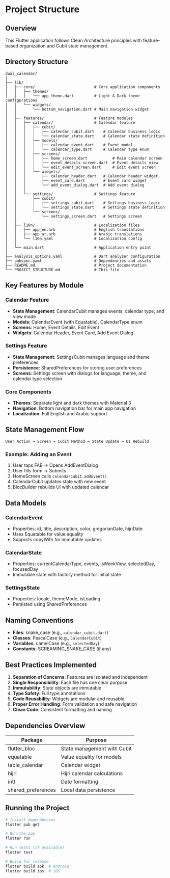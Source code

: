 # Project Structure

## Overview
This Flutter application follows Clean Architecture principles with feature-based organization and Cubit state management.

## Directory Structure

```
dual_calendar/
│
├── lib/
│   ├── core/                          # Core application components
│   │   ├── themes/
│   │   │   └── app_theme.dart         # Light & Dark theme configurations
│   │   └── widgets/
│   │       └── bottom_navigation.dart # Main navigation widget
│   │
│   ├── features/                      # Feature modules
│   │   ├── calendar/                  # Calendar feature
│   │   │   ├── cubit/
│   │   │   │   ├── calendar_cubit.dart    # Calendar business logic
│   │   │   │   └── calendar_state.dart    # Calendar state definition
│   │   │   ├── models/
│   │   │   │   ├── calendar_event.dart    # Event model
│   │   │   │   └── calendar_type.dart     # Calendar type enum
│   │   │   ├── screens/
│   │   │   │   ├── home_screen.dart           # Main calendar screen
│   │   │   │   ├── event_details_screen.dart  # Event details view
│   │   │   │   └── edit_event_screen.dart     # Edit event screen
│   │   │   └── widgets/
│   │   │       ├── calendar_header.dart   # Calendar header widget
│   │   │       ├── event_card.dart        # Event card widget
│   │   │       └── add_event_dialog.dart  # Add event dialog
│   │   │
│   │   └── settings/                  # Settings feature
│   │       ├── cubit/
│   │       │   ├── settings_cubit.dart    # Settings business logic
│   │       │   └── settings_state.dart    # Settings state definition
│   │       └── screens/
│   │           └── settings_screen.dart   # Settings screen
│   │
│   ├── l10n/                          # Localization files
│   │   ├── app_en.arb                 # English translations
│   │   ├── app_ar.arb                 # Arabic translations
│   │   └── l10n.yaml                  # Localization config
│   │
│   └── main.dart                      # Application entry point
│
├── analysis_options.yaml              # Dart analyzer configuration
├── pubspec.yaml                       # Dependencies and assets
├── README.md                          # Project documentation
└── PROJECT_STRUCTURE.md               # This file

```

## Key Features by Module

### Calendar Feature
- **State Management**: CalendarCubit manages events, calendar type, and view mode
- **Models**: CalendarEvent (with Equatable), CalendarType enum
- **Screens**: Home, Event Details, Edit Event
- **Widgets**: Calendar Header, Event Card, Add Event Dialog

### Settings Feature
- **State Management**: SettingsCubit manages language and theme preferences
- **Persistence**: SharedPreferences for storing user preferences
- **Screens**: Settings screen with dialogs for language, theme, and calendar type selection

### Core Components
- **Themes**: Separate light and dark themes with Material 3
- **Navigation**: Bottom navigation bar for main app navigation
- **Localization**: Full English and Arabic support

## State Management Flow

```
User Action → Screen → Cubit Method → State Update → UI Rebuild
```

### Example: Adding an Event
1. User taps FAB → Opens AddEventDialog
2. User fills form → Submits
3. HomeScreen calls `calendarCubit.addEvent()`
4. CalendarCubit updates state with new event
5. BlocBuilder rebuilds UI with updated calendar

## Data Models

### CalendarEvent
- Properties: id, title, description, color, gregorianDate, hijriDate
- Uses Equatable for value equality
- Supports copyWith for immutable updates

### CalendarState
- Properties: currentCalendarType, events, isWeekView, selectedDay, focusedDay
- Immutable state with factory method for initial state

### SettingsState
- Properties: locale, themeMode, isLoading
- Persisted using SharedPreferences

## Naming Conventions

- **Files**: snake_case (e.g., `calendar_cubit.dart`)
- **Classes**: PascalCase (e.g., `CalendarCubit`)
- **Variables**: camelCase (e.g., `selectedDay`)
- **Constants**: SCREAMING_SNAKE_CASE (if any)

## Best Practices Implemented

1. **Separation of Concerns**: Features are isolated and independent
2. **Single Responsibility**: Each file has one clear purpose
3. **Immutability**: State objects are immutable
4. **Type Safety**: Full type annotations
5. **Code Reusability**: Widgets are modular and reusable
6. **Proper Error Handling**: Form validation and safe navigation
7. **Clean Code**: Consistent formatting and naming

## Dependencies Overview

| Package | Purpose |
|---------|---------|
| flutter_bloc | State management with Cubit |
| equatable | Value equality for models |
| table_calendar | Calendar widget |
| hijri | Hijri calendar calculations |
| intl | Date formatting |
| shared_preferences | Local data persistence |

## Running the Project

```bash
# Install dependencies
flutter pub get

# Run the app
flutter run

# Run tests (if available)
flutter test

# Build for release
flutter build apk  # Android
flutter build ios  # iOS
```

